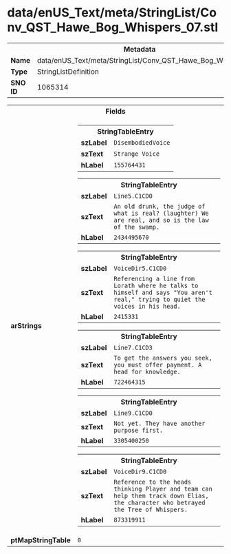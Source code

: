<h1>data/enUS_Text/meta/StringList/Conv_QST_Hawe_Bog_Whispers_07.stl</h1><table><tr><th colspan="100%">Metadata</th></tr><tr><td><b>Name</b></td><td>data/enUS_Text/meta/StringList/Conv_QST_Hawe_Bog_Whispers_07.stl</td></tr><tr><td><b>Type</b></td><td>StringListDefinition</td></tr><tr><td><b>SNO ID</b></td><td>1065314</td></tr></table>

<table><tr><th colspan="100%">Fields</th></tr><tr><td><b>arStrings</b></td><td><table><tr><th colspan="100%">StringTableEntry</th></tr><tr><td><b>szLabel</b></td><td><code>DisembodiedVoice</code></td></tr><tr><td><b>szText</b></td><td><code>Strange Voice</code></td></tr><tr><td><b>hLabel</b></td><td><code>155764431</code></td></tr></table>


<table><tr><th colspan="100%">StringTableEntry</th></tr><tr><td><b>szLabel</b></td><td><code>Line5.C1CD0</code></td></tr><tr><td><b>szText</b></td><td><code>An old drunk, the judge of what is real? (laughter) We are real, and so is the law of the swamp.</code></td></tr><tr><td><b>hLabel</b></td><td><code>2434495670</code></td></tr></table>


<table><tr><th colspan="100%">StringTableEntry</th></tr><tr><td><b>szLabel</b></td><td><code>VoiceDir5.C1CD0</code></td></tr><tr><td><b>szText</b></td><td><code>Referencing a line from Lorath where he talks to himself and says "You aren't real," trying to quiet the voices in his head.</code></td></tr><tr><td><b>hLabel</b></td><td><code>2415331</code></td></tr></table>


<table><tr><th colspan="100%">StringTableEntry</th></tr><tr><td><b>szLabel</b></td><td><code>Line7.C1CD3</code></td></tr><tr><td><b>szText</b></td><td><code>To get the answers you seek, you must offer payment. A head for knowledge.</code></td></tr><tr><td><b>hLabel</b></td><td><code>722464315</code></td></tr></table>


<table><tr><th colspan="100%">StringTableEntry</th></tr><tr><td><b>szLabel</b></td><td><code>Line9.C1CD0</code></td></tr><tr><td><b>szText</b></td><td><code>Not yet. They have another purpose first.</code></td></tr><tr><td><b>hLabel</b></td><td><code>3305400250</code></td></tr></table>


<table><tr><th colspan="100%">StringTableEntry</th></tr><tr><td><b>szLabel</b></td><td><code>VoiceDir9.C1CD0</code></td></tr><tr><td><b>szText</b></td><td><code>Reference to the heads thinking Player and team can help them track down Elias, the character who betrayed the Tree of Whispers.</code></td></tr><tr><td><b>hLabel</b></td><td><code>873319911</code></td></tr></table>


</td></tr><tr><td><b>ptMapStringTable</b></td><td><code>0</code></td></tr></table>

